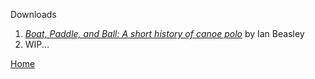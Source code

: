 Downloads
1. [_Boat, Paddle, and Ball: A short history of canoe polo_](files/boat_paddle_and_ball_rev2.pdf) by Ian Beasley
2. WIP...


[Home](http://nykp.github.io/wiki)
